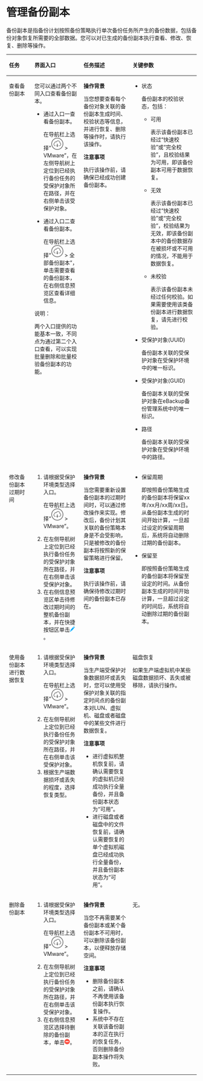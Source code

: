 # 管理备份副本<a name="cbr_03_0090"></a>

备份副本是指备份计划按照备份策略执行单次备份任务所产生的备份数据，包括备份对象恢复所需要的全部数据。您可以对已生成的备份副本执行查看、修改、恢复、删除等操作。

<a name="zh-cn_topic_0174986569_zh-cn_topic_0170955611_table38452640"></a>
<table><thead align="left"><tr id="zh-cn_topic_0174986569_zh-cn_topic_0170955611_row30898526"><th class="cellrowborder" valign="top" width="13.4013401340134%" id="mcps1.1.5.1.1"><p id="zh-cn_topic_0174986569_zh-cn_topic_0170955611_p19752669"><a name="zh-cn_topic_0174986569_zh-cn_topic_0170955611_p19752669"></a><a name="zh-cn_topic_0174986569_zh-cn_topic_0170955611_p19752669"></a>任务</p>
</th>
<th class="cellrowborder" valign="top" width="25.77257725772577%" id="mcps1.1.5.1.2"><p id="zh-cn_topic_0174986569_zh-cn_topic_0170955611_p56462381"><a name="zh-cn_topic_0174986569_zh-cn_topic_0170955611_p56462381"></a><a name="zh-cn_topic_0174986569_zh-cn_topic_0170955611_p56462381"></a>界面入口</p>
</th>
<th class="cellrowborder" valign="top" width="25.77257725772577%" id="mcps1.1.5.1.3"><p id="zh-cn_topic_0174986569_zh-cn_topic_0170955611_p10050166"><a name="zh-cn_topic_0174986569_zh-cn_topic_0170955611_p10050166"></a><a name="zh-cn_topic_0174986569_zh-cn_topic_0170955611_p10050166"></a>任务描述</p>
</th>
<th class="cellrowborder" valign="top" width="35.053505350535055%" id="mcps1.1.5.1.4"><p id="zh-cn_topic_0174986569_zh-cn_topic_0170955611_p8757087"><a name="zh-cn_topic_0174986569_zh-cn_topic_0170955611_p8757087"></a><a name="zh-cn_topic_0174986569_zh-cn_topic_0170955611_p8757087"></a>关键参数</p>
</th>
</tr>
</thead>
<tbody><tr id="zh-cn_topic_0174986569_zh-cn_topic_0170955611_row38235408"><td class="cellrowborder" valign="top" width="13.4013401340134%" headers="mcps1.1.5.1.1 "><p id="zh-cn_topic_0174986569_zh-cn_topic_0170955611_p10060338"><a name="zh-cn_topic_0174986569_zh-cn_topic_0170955611_p10060338"></a><a name="zh-cn_topic_0174986569_zh-cn_topic_0170955611_p10060338"></a>查看<span id="zh-cn_topic_0174986569_ph8805172171713"><a name="zh-cn_topic_0174986569_ph8805172171713"></a><a name="zh-cn_topic_0174986569_ph8805172171713"></a>备份副本</span></p>
</td>
<td class="cellrowborder" valign="top" width="25.77257725772577%" headers="mcps1.1.5.1.2 "><p id="zh-cn_topic_0174986569_zh-cn_topic_0170955611_p9581036"><a name="zh-cn_topic_0174986569_zh-cn_topic_0170955611_p9581036"></a><a name="zh-cn_topic_0174986569_zh-cn_topic_0170955611_p9581036"></a>您可以通过两个不同入口查看<span id="zh-cn_topic_0174986569_ph12777113161712"><a name="zh-cn_topic_0174986569_ph12777113161712"></a><a name="zh-cn_topic_0174986569_ph12777113161712"></a>备份副本</span>。</p>
<a name="zh-cn_topic_0174986569_zh-cn_topic_0170955611_ul19120466"></a><a name="zh-cn_topic_0174986569_zh-cn_topic_0170955611_ul19120466"></a><ul id="zh-cn_topic_0174986569_zh-cn_topic_0170955611_ul19120466"><li>通过入口一查看<span id="zh-cn_topic_0174986569_ph14556846173"><a name="zh-cn_topic_0174986569_ph14556846173"></a><a name="zh-cn_topic_0174986569_ph14556846173"></a>备份副本</span>。<p id="zh-cn_topic_0174986569_zh-cn_topic_0170955611_p5253924"><a name="zh-cn_topic_0174986569_zh-cn_topic_0170955611_p5253924"></a><a name="zh-cn_topic_0174986569_zh-cn_topic_0170955611_p5253924"></a>在导航栏上选择“<a name="zh-cn_topic_0174986569_zh-cn_topic_0170955611_image47285323"></a><a name="zh-cn_topic_0174986569_zh-cn_topic_0170955611_image47285323"></a><span><img id="zh-cn_topic_0174986569_zh-cn_topic_0170955611_image47285323" src="figures/icon-bigdownload.png"></span> &gt; VMware”，在左侧导航树上定位到已经执行备份任务的受保护对象所在路径，并在右侧单击该受保护对象。</p>
</li><li>通过入口二查看<span id="zh-cn_topic_0174986569_ph2298105171712"><a name="zh-cn_topic_0174986569_ph2298105171712"></a><a name="zh-cn_topic_0174986569_ph2298105171712"></a>备份副本</span>。<p id="zh-cn_topic_0174986569_zh-cn_topic_0170955611_p4905918"><a name="zh-cn_topic_0174986569_zh-cn_topic_0170955611_p4905918"></a><a name="zh-cn_topic_0174986569_zh-cn_topic_0170955611_p4905918"></a>在导航栏上选择“<a name="zh-cn_topic_0174986569_zh-cn_topic_0170955611_image44153270"></a><a name="zh-cn_topic_0174986569_zh-cn_topic_0170955611_image44153270"></a><span><img id="zh-cn_topic_0174986569_zh-cn_topic_0170955611_image44153270" src="figures/icon-bigdownload.png"></span> &gt; 全部<span id="zh-cn_topic_0174986569_ph434687151719"><a name="zh-cn_topic_0174986569_ph434687151719"></a><a name="zh-cn_topic_0174986569_ph434687151719"></a>备份副本</span>”，单击需要查看的<span id="zh-cn_topic_0174986569_ph6491128111711"><a name="zh-cn_topic_0174986569_ph6491128111711"></a><a name="zh-cn_topic_0174986569_ph6491128111711"></a>备份副本</span>，在右侧信息预览区查看详细信息。</p>
</li></ul>
<div class="note" id="zh-cn_topic_0174986569_zh-cn_topic_0170955611_note61835115"><a name="zh-cn_topic_0174986569_zh-cn_topic_0170955611_note61835115"></a><a name="zh-cn_topic_0174986569_zh-cn_topic_0170955611_note61835115"></a><span class="notetitle"> 说明： </span><div class="notebody"><p class="textintable" id="zh-cn_topic_0174986569_zh-cn_topic_0170955611_p19645126"><a name="zh-cn_topic_0174986569_zh-cn_topic_0170955611_p19645126"></a><a name="zh-cn_topic_0174986569_zh-cn_topic_0170955611_p19645126"></a>两个入口提供的功能基本一致，不同点为通过第二个入口查看，可以实现批量删除和批量校验<span id="zh-cn_topic_0174986569_ph14570410151720"><a name="zh-cn_topic_0174986569_ph14570410151720"></a><a name="zh-cn_topic_0174986569_ph14570410151720"></a>备份副本</span>的功能。</p>
</div></div>
</td>
<td class="cellrowborder" valign="top" width="25.77257725772577%" headers="mcps1.1.5.1.3 "><p id="zh-cn_topic_0174986569_zh-cn_topic_0170955611_p47751354"><a name="zh-cn_topic_0174986569_zh-cn_topic_0170955611_p47751354"></a><a name="zh-cn_topic_0174986569_zh-cn_topic_0170955611_p47751354"></a><strong id="zh-cn_topic_0174986569_zh-cn_topic_0170955611_b27109005"><a name="zh-cn_topic_0174986569_zh-cn_topic_0170955611_b27109005"></a><a name="zh-cn_topic_0174986569_zh-cn_topic_0170955611_b27109005"></a>操作背景</strong></p>
<p id="zh-cn_topic_0174986569_zh-cn_topic_0170955611_p42654459"><a name="zh-cn_topic_0174986569_zh-cn_topic_0170955611_p42654459"></a><a name="zh-cn_topic_0174986569_zh-cn_topic_0170955611_p42654459"></a>当您想要查看每个备份对象关联的<span id="zh-cn_topic_0174986569_ph1948010116178"><a name="zh-cn_topic_0174986569_ph1948010116178"></a><a name="zh-cn_topic_0174986569_ph1948010116178"></a>备份副本</span>生成时间、校验状态等信息，并进行恢复、删除等操作时，请执行该操作。</p>
<p id="zh-cn_topic_0174986569_zh-cn_topic_0170955611_p48345811"><a name="zh-cn_topic_0174986569_zh-cn_topic_0170955611_p48345811"></a><a name="zh-cn_topic_0174986569_zh-cn_topic_0170955611_p48345811"></a><strong id="zh-cn_topic_0174986569_zh-cn_topic_0170955611_b32459120"><a name="zh-cn_topic_0174986569_zh-cn_topic_0170955611_b32459120"></a><a name="zh-cn_topic_0174986569_zh-cn_topic_0170955611_b32459120"></a>注意事项</strong></p>
<p id="zh-cn_topic_0174986569_zh-cn_topic_0170955611_p23696625"><a name="zh-cn_topic_0174986569_zh-cn_topic_0170955611_p23696625"></a><a name="zh-cn_topic_0174986569_zh-cn_topic_0170955611_p23696625"></a>执行该操作前，请确保已经成功创建<span id="zh-cn_topic_0174986569_ph838417125175"><a name="zh-cn_topic_0174986569_ph838417125175"></a><a name="zh-cn_topic_0174986569_ph838417125175"></a>备份副本</span>。</p>
</td>
<td class="cellrowborder" valign="top" width="35.053505350535055%" headers="mcps1.1.5.1.4 "><a name="zh-cn_topic_0174986569_zh-cn_topic_0170955611_ul40378512"></a><a name="zh-cn_topic_0174986569_zh-cn_topic_0170955611_ul40378512"></a><ul id="zh-cn_topic_0174986569_zh-cn_topic_0170955611_ul40378512"><li>状态<p id="zh-cn_topic_0174986569_zh-cn_topic_0170955611_p49434072"><a name="zh-cn_topic_0174986569_zh-cn_topic_0170955611_p49434072"></a><a name="zh-cn_topic_0174986569_zh-cn_topic_0170955611_p49434072"></a><span id="zh-cn_topic_0174986569_ph3594713141712"><a name="zh-cn_topic_0174986569_ph3594713141712"></a><a name="zh-cn_topic_0174986569_ph3594713141712"></a>备份副本</span>的校验状态，包括：</p>
<a name="zh-cn_topic_0174986569_zh-cn_topic_0170955611_ul42253466"></a><a name="zh-cn_topic_0174986569_zh-cn_topic_0170955611_ul42253466"></a><ul id="zh-cn_topic_0174986569_zh-cn_topic_0170955611_ul42253466"><li>可用<p id="zh-cn_topic_0174986569_zh-cn_topic_0170955611_p67087601"><a name="zh-cn_topic_0174986569_zh-cn_topic_0170955611_p67087601"></a><a name="zh-cn_topic_0174986569_zh-cn_topic_0170955611_p67087601"></a>表示该<span id="zh-cn_topic_0174986569_ph133973146177"><a name="zh-cn_topic_0174986569_ph133973146177"></a><a name="zh-cn_topic_0174986569_ph133973146177"></a>备份副本</span>已经过“快速校验”或“完全校验”，且校验结果为可用，即该<span id="zh-cn_topic_0174986569_ph65311215171716"><a name="zh-cn_topic_0174986569_ph65311215171716"></a><a name="zh-cn_topic_0174986569_ph65311215171716"></a>备份副本</span>可用于数据恢复。</p>
</li><li>无效<p id="zh-cn_topic_0174986569_zh-cn_topic_0170955611_p65386629"><a name="zh-cn_topic_0174986569_zh-cn_topic_0170955611_p65386629"></a><a name="zh-cn_topic_0174986569_zh-cn_topic_0170955611_p65386629"></a>表示该<span id="zh-cn_topic_0174986569_ph732901615171"><a name="zh-cn_topic_0174986569_ph732901615171"></a><a name="zh-cn_topic_0174986569_ph732901615171"></a>备份副本</span>已经过“快速校验”或“完全校验”，校验结果为无效，即该<span id="zh-cn_topic_0174986569_ph754171712171"><a name="zh-cn_topic_0174986569_ph754171712171"></a><a name="zh-cn_topic_0174986569_ph754171712171"></a>备份副本</span>中的备份数据存在被损坏或不可用的情况，不能用于数据恢复。</p>
</li><li>未校验<p id="zh-cn_topic_0174986569_zh-cn_topic_0170955611_p61825597"><a name="zh-cn_topic_0174986569_zh-cn_topic_0170955611_p61825597"></a><a name="zh-cn_topic_0174986569_zh-cn_topic_0170955611_p61825597"></a>表示该<span id="zh-cn_topic_0174986569_ph19449101810177"><a name="zh-cn_topic_0174986569_ph19449101810177"></a><a name="zh-cn_topic_0174986569_ph19449101810177"></a>备份副本</span>未经过任何校验。如果需要使用该类<span id="zh-cn_topic_0174986569_ph113321819161719"><a name="zh-cn_topic_0174986569_ph113321819161719"></a><a name="zh-cn_topic_0174986569_ph113321819161719"></a>备份副本</span>进行数据恢复，请先进行校验。</p>
</li></ul>
</li><li>受保护对象(UUID)<p id="zh-cn_topic_0174986569_zh-cn_topic_0170955611_p41817474"><a name="zh-cn_topic_0174986569_zh-cn_topic_0170955611_p41817474"></a><a name="zh-cn_topic_0174986569_zh-cn_topic_0170955611_p41817474"></a><span id="zh-cn_topic_0174986569_ph1940182010172"><a name="zh-cn_topic_0174986569_ph1940182010172"></a><a name="zh-cn_topic_0174986569_ph1940182010172"></a>备份副本</span>关联的受保护对象在受保护环境中的唯一标识。</p>
</li><li>受保护对象(GUID)<p id="zh-cn_topic_0174986569_zh-cn_topic_0170955611_p31772219"><a name="zh-cn_topic_0174986569_zh-cn_topic_0170955611_p31772219"></a><a name="zh-cn_topic_0174986569_zh-cn_topic_0170955611_p31772219"></a><span id="zh-cn_topic_0174986569_ph1809152020175"><a name="zh-cn_topic_0174986569_ph1809152020175"></a><a name="zh-cn_topic_0174986569_ph1809152020175"></a>备份副本</span>关联的受保护对象在eBackup备份管理系统中的唯一标识。</p>
</li><li>路径<p id="zh-cn_topic_0174986569_zh-cn_topic_0170955611_p23412945"><a name="zh-cn_topic_0174986569_zh-cn_topic_0170955611_p23412945"></a><a name="zh-cn_topic_0174986569_zh-cn_topic_0170955611_p23412945"></a><span id="zh-cn_topic_0174986569_ph56447216175"><a name="zh-cn_topic_0174986569_ph56447216175"></a><a name="zh-cn_topic_0174986569_ph56447216175"></a>备份副本</span>关联的受保护对象在受保护环境中的路径。</p>
</li></ul>
</td>
</tr>
<tr id="zh-cn_topic_0174986569_zh-cn_topic_0170955611_row9389914"><td class="cellrowborder" valign="top" width="13.4013401340134%" headers="mcps1.1.5.1.1 "><p id="zh-cn_topic_0174986569_zh-cn_topic_0170955611_p22385541"><a name="zh-cn_topic_0174986569_zh-cn_topic_0170955611_p22385541"></a><a name="zh-cn_topic_0174986569_zh-cn_topic_0170955611_p22385541"></a>修改<span id="zh-cn_topic_0174986569_ph3865152216178"><a name="zh-cn_topic_0174986569_ph3865152216178"></a><a name="zh-cn_topic_0174986569_ph3865152216178"></a>备份副本</span>过期时间</p>
</td>
<td class="cellrowborder" valign="top" width="25.77257725772577%" headers="mcps1.1.5.1.2 "><a name="zh-cn_topic_0174986569_zh-cn_topic_0170955611_ol1289537"></a><a name="zh-cn_topic_0174986569_zh-cn_topic_0170955611_ol1289537"></a><ol id="zh-cn_topic_0174986569_zh-cn_topic_0170955611_ol1289537"><li>请根据受保护环境类型选择入口。<p class="litext" id="zh-cn_topic_0174986569_zh-cn_topic_0170955611_p37343669"><a name="zh-cn_topic_0174986569_zh-cn_topic_0170955611_p37343669"></a><a name="zh-cn_topic_0174986569_zh-cn_topic_0170955611_p37343669"></a>在导航栏上选择“<a name="zh-cn_topic_0174986569_zh-cn_topic_0170955611_image548708"></a><a name="zh-cn_topic_0174986569_zh-cn_topic_0170955611_image548708"></a><span><img id="zh-cn_topic_0174986569_zh-cn_topic_0170955611_image548708" src="figures/icon-bigdownload.png"></span> &gt; VMware”。</p>
</li><li>在左侧导航树上定位到已经执行备份任务的受保护对象所在路径，并在右侧单击该受保护对象。</li><li>在右侧信息预览区单击待修改过期时间的整机<span id="zh-cn_topic_0174986569_ph18968923191719"><a name="zh-cn_topic_0174986569_ph18968923191719"></a><a name="zh-cn_topic_0174986569_ph18968923191719"></a>备份副本</span>，并在快捷按钮区单击<a name="zh-cn_topic_0174986569_zh-cn_topic_0170955611_image64464360"></a><a name="zh-cn_topic_0174986569_zh-cn_topic_0170955611_image64464360"></a><span><img id="zh-cn_topic_0174986569_zh-cn_topic_0170955611_image64464360" src="figures/icon-edit1.png"></span>。</li></ol>
</td>
<td class="cellrowborder" valign="top" width="25.77257725772577%" headers="mcps1.1.5.1.3 "><p id="zh-cn_topic_0174986569_zh-cn_topic_0170955611_p54230646"><a name="zh-cn_topic_0174986569_zh-cn_topic_0170955611_p54230646"></a><a name="zh-cn_topic_0174986569_zh-cn_topic_0170955611_p54230646"></a><strong id="zh-cn_topic_0174986569_zh-cn_topic_0170955611_b18313766"><a name="zh-cn_topic_0174986569_zh-cn_topic_0170955611_b18313766"></a><a name="zh-cn_topic_0174986569_zh-cn_topic_0170955611_b18313766"></a>操作背景</strong></p>
<p id="zh-cn_topic_0174986569_zh-cn_topic_0170955611_p30606172"><a name="zh-cn_topic_0174986569_zh-cn_topic_0170955611_p30606172"></a><a name="zh-cn_topic_0174986569_zh-cn_topic_0170955611_p30606172"></a>当您需要重新设置<span id="zh-cn_topic_0174986569_ph1993052411713"><a name="zh-cn_topic_0174986569_ph1993052411713"></a><a name="zh-cn_topic_0174986569_ph1993052411713"></a>备份副本</span>的过期时间时，可以通过修改操作来实现。修改后，备份计划其关联的备份策略本身是不会受影响，只是被修改的<span id="zh-cn_topic_0174986569_ph16653526121719"><a name="zh-cn_topic_0174986569_ph16653526121719"></a><a name="zh-cn_topic_0174986569_ph16653526121719"></a>备份副本</span>将按照新的保留策略进行保留。</p>
<p id="zh-cn_topic_0174986569_zh-cn_topic_0170955611_p7020096"><a name="zh-cn_topic_0174986569_zh-cn_topic_0170955611_p7020096"></a><a name="zh-cn_topic_0174986569_zh-cn_topic_0170955611_p7020096"></a><strong id="zh-cn_topic_0174986569_zh-cn_topic_0170955611_b63180867"><a name="zh-cn_topic_0174986569_zh-cn_topic_0170955611_b63180867"></a><a name="zh-cn_topic_0174986569_zh-cn_topic_0170955611_b63180867"></a>注意事项</strong></p>
<p id="zh-cn_topic_0174986569_zh-cn_topic_0170955611_p31756894"><a name="zh-cn_topic_0174986569_zh-cn_topic_0170955611_p31756894"></a><a name="zh-cn_topic_0174986569_zh-cn_topic_0170955611_p31756894"></a>执行该操作前，请确保待修改过期时间的<span id="zh-cn_topic_0174986569_ph28571627141712"><a name="zh-cn_topic_0174986569_ph28571627141712"></a><a name="zh-cn_topic_0174986569_ph28571627141712"></a>备份副本</span>已存在。</p>
</td>
<td class="cellrowborder" valign="top" width="35.053505350535055%" headers="mcps1.1.5.1.4 "><a name="zh-cn_topic_0174986569_zh-cn_topic_0170955611_ul22171625"></a><a name="zh-cn_topic_0174986569_zh-cn_topic_0170955611_ul22171625"></a><ul id="zh-cn_topic_0174986569_zh-cn_topic_0170955611_ul22171625"><li>保留周期<p id="zh-cn_topic_0174986569_zh-cn_topic_0170955611_p51071176"><a name="zh-cn_topic_0174986569_zh-cn_topic_0170955611_p51071176"></a><a name="zh-cn_topic_0174986569_zh-cn_topic_0170955611_p51071176"></a>即按照备份策略生成的<span id="zh-cn_topic_0174986569_ph6464133018170"><a name="zh-cn_topic_0174986569_ph6464133018170"></a><a name="zh-cn_topic_0174986569_ph6464133018170"></a>备份副本</span>将保留xx年/xx月/xx周/xx日。从<span id="zh-cn_topic_0174986569_ph102325319172"><a name="zh-cn_topic_0174986569_ph102325319172"></a><a name="zh-cn_topic_0174986569_ph102325319172"></a>备份副本</span>生成的时间开始计算，一旦超过设定的保留周期后，系统将自动删除过期的<span id="zh-cn_topic_0174986569_ph931383271715"><a name="zh-cn_topic_0174986569_ph931383271715"></a><a name="zh-cn_topic_0174986569_ph931383271715"></a>备份副本</span>。</p>
</li><li>保留至<p id="zh-cn_topic_0174986569_zh-cn_topic_0170955611_p43124580"><a name="zh-cn_topic_0174986569_zh-cn_topic_0170955611_p43124580"></a><a name="zh-cn_topic_0174986569_zh-cn_topic_0170955611_p43124580"></a>即按照备份策略生成的<span id="zh-cn_topic_0174986569_ph62161331179"><a name="zh-cn_topic_0174986569_ph62161331179"></a><a name="zh-cn_topic_0174986569_ph62161331179"></a>备份副本</span>将保留至设定的时间。从<span id="zh-cn_topic_0174986569_ph4917173311179"><a name="zh-cn_topic_0174986569_ph4917173311179"></a><a name="zh-cn_topic_0174986569_ph4917173311179"></a>备份副本</span>生成的时间开始计算，一旦超过设定的时间后，系统将自动删除过期的<span id="zh-cn_topic_0174986569_ph1769863491717"><a name="zh-cn_topic_0174986569_ph1769863491717"></a><a name="zh-cn_topic_0174986569_ph1769863491717"></a>备份副本</span>。</p>
</li></ul>
</td>
</tr>
<tr id="zh-cn_topic_0174986569_zh-cn_topic_0170955611_row52576900"><td class="cellrowborder" valign="top" width="13.4013401340134%" headers="mcps1.1.5.1.1 "><p id="zh-cn_topic_0174986569_zh-cn_topic_0170955611_p30870469"><a name="zh-cn_topic_0174986569_zh-cn_topic_0170955611_p30870469"></a><a name="zh-cn_topic_0174986569_zh-cn_topic_0170955611_p30870469"></a>使用<span id="zh-cn_topic_0174986569_ph592293581716"><a name="zh-cn_topic_0174986569_ph592293581716"></a><a name="zh-cn_topic_0174986569_ph592293581716"></a>备份副本</span>进行数据恢复</p>
</td>
<td class="cellrowborder" valign="top" width="25.77257725772577%" headers="mcps1.1.5.1.2 "><a name="zh-cn_topic_0174986569_zh-cn_topic_0170955611_ol17480055"></a><a name="zh-cn_topic_0174986569_zh-cn_topic_0170955611_ol17480055"></a><ol id="zh-cn_topic_0174986569_zh-cn_topic_0170955611_ol17480055"><li>请根据受保护环境类型选择入口。<p class="litext" id="zh-cn_topic_0174986569_zh-cn_topic_0170955611_p6598337"><a name="zh-cn_topic_0174986569_zh-cn_topic_0170955611_p6598337"></a><a name="zh-cn_topic_0174986569_zh-cn_topic_0170955611_p6598337"></a>在导航栏上选择“<a name="zh-cn_topic_0174986569_zh-cn_topic_0170955611_image59385039"></a><a name="zh-cn_topic_0174986569_zh-cn_topic_0170955611_image59385039"></a><span><img id="zh-cn_topic_0174986569_zh-cn_topic_0170955611_image59385039" src="figures/icon-bigdownload.png"></span> &gt; VMware”。</p>
</li><li>在左侧导航树上定位到已经执行备份任务的受保护对象所在路径，并在右侧单击该受保护对象。</li><li>根据生产端数据损坏或丢失的程度，选择恢复类型。</li></ol>
</td>
<td class="cellrowborder" valign="top" width="25.77257725772577%" headers="mcps1.1.5.1.3 "><p id="zh-cn_topic_0174986569_zh-cn_topic_0170955611_p58289472"><a name="zh-cn_topic_0174986569_zh-cn_topic_0170955611_p58289472"></a><a name="zh-cn_topic_0174986569_zh-cn_topic_0170955611_p58289472"></a><strong id="zh-cn_topic_0174986569_zh-cn_topic_0170955611_b54843203"><a name="zh-cn_topic_0174986569_zh-cn_topic_0170955611_b54843203"></a><a name="zh-cn_topic_0174986569_zh-cn_topic_0170955611_b54843203"></a>操作背景</strong></p>
<p id="zh-cn_topic_0174986569_zh-cn_topic_0170955611_p23826787"><a name="zh-cn_topic_0174986569_zh-cn_topic_0170955611_p23826787"></a><a name="zh-cn_topic_0174986569_zh-cn_topic_0170955611_p23826787"></a>当生产端受保护对象数据损坏或丢失时，您可以使用受保护对象关联的指定时间点的<span id="zh-cn_topic_0174986569_ph20835203611174"><a name="zh-cn_topic_0174986569_ph20835203611174"></a><a name="zh-cn_topic_0174986569_ph20835203611174"></a>备份副本</span>对LUN、虚拟机、磁盘或者磁盘中的某些文件进行数据恢复。</p>
<p id="zh-cn_topic_0174986569_zh-cn_topic_0170955611_p13114496"><a name="zh-cn_topic_0174986569_zh-cn_topic_0170955611_p13114496"></a><a name="zh-cn_topic_0174986569_zh-cn_topic_0170955611_p13114496"></a><strong id="zh-cn_topic_0174986569_zh-cn_topic_0170955611_b50921603"><a name="zh-cn_topic_0174986569_zh-cn_topic_0170955611_b50921603"></a><a name="zh-cn_topic_0174986569_zh-cn_topic_0170955611_b50921603"></a>注意事项</strong></p>
<a name="zh-cn_topic_0174986569_zh-cn_topic_0170955611_ul55641245"></a><a name="zh-cn_topic_0174986569_zh-cn_topic_0170955611_ul55641245"></a><ul id="zh-cn_topic_0174986569_zh-cn_topic_0170955611_ul55641245"><li>进行虚拟机整机恢复前，请确认需要恢复的虚拟机已经成功执行全量备份，并且<span id="zh-cn_topic_0174986569_ph12546123701718"><a name="zh-cn_topic_0174986569_ph12546123701718"></a><a name="zh-cn_topic_0174986569_ph12546123701718"></a>备份副本</span>状态为“可用”。</li><li>进行磁盘或者磁盘中的文件恢复前，请确认需要恢复的单个虚拟机磁盘已经成功执行全量备份，并且<span id="zh-cn_topic_0174986569_ph138974011178"><a name="zh-cn_topic_0174986569_ph138974011178"></a><a name="zh-cn_topic_0174986569_ph138974011178"></a>备份副本</span>状态为“可用”。</li></ul>
</td>
<td class="cellrowborder" valign="top" width="35.053505350535055%" headers="mcps1.1.5.1.4 "><p id="zh-cn_topic_0174986569_p49631020558"><a name="zh-cn_topic_0174986569_p49631020558"></a><a name="zh-cn_topic_0174986569_p49631020558"></a>磁盘恢复</p>
<p id="zh-cn_topic_0174986569_p757154191619"><a name="zh-cn_topic_0174986569_p757154191619"></a><a name="zh-cn_topic_0174986569_p757154191619"></a>如果生产端虚拟机中某些磁盘数据损坏、丢失或被移除，请执行操作。</p>
</td>
</tr>
<tr id="zh-cn_topic_0174986569_zh-cn_topic_0170955611_row37018054"><td class="cellrowborder" valign="top" width="13.4013401340134%" headers="mcps1.1.5.1.1 "><p id="zh-cn_topic_0174986569_zh-cn_topic_0170955611_p45672394"><a name="zh-cn_topic_0174986569_zh-cn_topic_0170955611_p45672394"></a><a name="zh-cn_topic_0174986569_zh-cn_topic_0170955611_p45672394"></a>删除<span id="zh-cn_topic_0174986569_ph1286704071718"><a name="zh-cn_topic_0174986569_ph1286704071718"></a><a name="zh-cn_topic_0174986569_ph1286704071718"></a>备份副本</span></p>
</td>
<td class="cellrowborder" valign="top" width="25.77257725772577%" headers="mcps1.1.5.1.2 "><a name="zh-cn_topic_0174986569_zh-cn_topic_0170955611_ol8476463"></a><a name="zh-cn_topic_0174986569_zh-cn_topic_0170955611_ol8476463"></a><ol id="zh-cn_topic_0174986569_zh-cn_topic_0170955611_ol8476463"><li>请根据受保护环境类型选择入口。<p class="litext" id="zh-cn_topic_0174986569_zh-cn_topic_0170955611_p15504925"><a name="zh-cn_topic_0174986569_zh-cn_topic_0170955611_p15504925"></a><a name="zh-cn_topic_0174986569_zh-cn_topic_0170955611_p15504925"></a>在导航栏上选择“<a name="zh-cn_topic_0174986569_zh-cn_topic_0170955611_image5326598"></a><a name="zh-cn_topic_0174986569_zh-cn_topic_0170955611_image5326598"></a><span><img id="zh-cn_topic_0174986569_zh-cn_topic_0170955611_image5326598" src="figures/icon-bigdownload.png"></span> &gt; VMware”。</p>
</li><li>在左侧导航树上定位到已经执行备份任务的受保护对象所在路径，并在右侧单击该受保护对象。</li><li>在右侧信息预览区选择待删除的<span id="zh-cn_topic_0174986569_ph1676413417170"><a name="zh-cn_topic_0174986569_ph1676413417170"></a><a name="zh-cn_topic_0174986569_ph1676413417170"></a>备份副本</span>，单击<a name="zh-cn_topic_0174986569_zh-cn_topic_0170955611_image57885105"></a><a name="zh-cn_topic_0174986569_zh-cn_topic_0170955611_image57885105"></a><span><img id="zh-cn_topic_0174986569_zh-cn_topic_0170955611_image57885105" src="figures/icon-delete1.png"></span>。</li></ol>
</td>
<td class="cellrowborder" valign="top" width="25.77257725772577%" headers="mcps1.1.5.1.3 "><p id="zh-cn_topic_0174986569_zh-cn_topic_0170955611_p58181928"><a name="zh-cn_topic_0174986569_zh-cn_topic_0170955611_p58181928"></a><a name="zh-cn_topic_0174986569_zh-cn_topic_0170955611_p58181928"></a><strong id="zh-cn_topic_0174986569_zh-cn_topic_0170955611_b53875307"><a name="zh-cn_topic_0174986569_zh-cn_topic_0170955611_b53875307"></a><a name="zh-cn_topic_0174986569_zh-cn_topic_0170955611_b53875307"></a>操作背景</strong></p>
<p id="zh-cn_topic_0174986569_zh-cn_topic_0170955611_p15115719"><a name="zh-cn_topic_0174986569_zh-cn_topic_0170955611_p15115719"></a><a name="zh-cn_topic_0174986569_zh-cn_topic_0170955611_p15115719"></a>当您不再需要某个<span id="zh-cn_topic_0174986569_ph995394241712"><a name="zh-cn_topic_0174986569_ph995394241712"></a><a name="zh-cn_topic_0174986569_ph995394241712"></a>备份副本</span>或某个<span id="zh-cn_topic_0174986569_ph8934743161711"><a name="zh-cn_topic_0174986569_ph8934743161711"></a><a name="zh-cn_topic_0174986569_ph8934743161711"></a>备份副本</span>不可用时，可以删除该<span id="zh-cn_topic_0174986569_ph8756944191714"><a name="zh-cn_topic_0174986569_ph8756944191714"></a><a name="zh-cn_topic_0174986569_ph8756944191714"></a>备份副本</span>，以便释放存储空间。</p>
<p id="zh-cn_topic_0174986569_zh-cn_topic_0170955611_p1823750"><a name="zh-cn_topic_0174986569_zh-cn_topic_0170955611_p1823750"></a><a name="zh-cn_topic_0174986569_zh-cn_topic_0170955611_p1823750"></a><strong id="zh-cn_topic_0174986569_zh-cn_topic_0170955611_b16413751"><a name="zh-cn_topic_0174986569_zh-cn_topic_0170955611_b16413751"></a><a name="zh-cn_topic_0174986569_zh-cn_topic_0170955611_b16413751"></a>注意事项</strong></p>
<a name="zh-cn_topic_0174986569_zh-cn_topic_0170955611_ul13506037"></a><a name="zh-cn_topic_0174986569_zh-cn_topic_0170955611_ul13506037"></a><ul id="zh-cn_topic_0174986569_zh-cn_topic_0170955611_ul13506037"><li>删除<span id="zh-cn_topic_0174986569_ph20625184521718"><a name="zh-cn_topic_0174986569_ph20625184521718"></a><a name="zh-cn_topic_0174986569_ph20625184521718"></a>备份副本</span>之前，请确认不再使用该<span id="zh-cn_topic_0174986569_ph10365144614179"><a name="zh-cn_topic_0174986569_ph10365144614179"></a><a name="zh-cn_topic_0174986569_ph10365144614179"></a>备份副本</span>执行恢复操作。</li><li>系统中不存在关联该<span id="zh-cn_topic_0174986569_ph9144144717177"><a name="zh-cn_topic_0174986569_ph9144144717177"></a><a name="zh-cn_topic_0174986569_ph9144144717177"></a>备份副本</span>的正在执行的恢复任务，否则删除<span id="zh-cn_topic_0174986569_ph1917284811174"><a name="zh-cn_topic_0174986569_ph1917284811174"></a><a name="zh-cn_topic_0174986569_ph1917284811174"></a>备份副本</span>操作将失败。</li></ul>
</td>
<td class="cellrowborder" valign="top" width="35.053505350535055%" headers="mcps1.1.5.1.4 "><p id="zh-cn_topic_0174986569_zh-cn_topic_0170955611_p29410545"><a name="zh-cn_topic_0174986569_zh-cn_topic_0170955611_p29410545"></a><a name="zh-cn_topic_0174986569_zh-cn_topic_0170955611_p29410545"></a>无。</p>
</td>
</tr>
</tbody>
</table>

